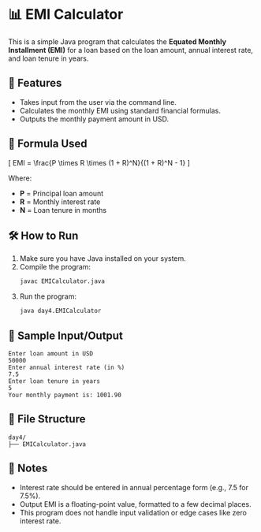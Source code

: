 # 📊 EMI Calculator

This is a simple Java program that calculates the **Equated Monthly Installment (EMI)** for a loan based on the loan amount, annual interest rate, and loan tenure in years.

## 🚀 Features

- Takes input from the user via the command line.
- Calculates the monthly EMI using standard financial formulas.
- Outputs the monthly payment amount in USD.

## 🧮 Formula Used

\[
EMI = \frac{P \times R \times (1 + R)^N}{(1 + R)^N - 1}
\]

Where:
- **P** = Principal loan amount  
- **R** = Monthly interest rate  
- **N** = Loan tenure in months  

## 🛠️ How to Run

1. Make sure you have Java installed on your system.
2. Compile the program:
   ```bash
   javac EMICalculator.java
   ```
3. Run the program:
   ```bash
   java day4.EMICalculator
   ```

## 🧾 Sample Input/Output

```
Enter loan amount in USD
50000
Enter annual interest rate (in %)
7.5
Enter loan tenure in years
5
Your monthly payment is: 1001.90
```

## 📁 File Structure

```
day4/
├── EMICalculator.java
```

## 📌 Notes

- Interest rate should be entered in annual percentage form (e.g., 7.5 for 7.5%).
- Output EMI is a floating-point value, formatted to a few decimal places.
- This program does not handle input validation or edge cases like zero interest rate.

